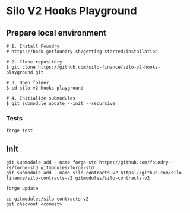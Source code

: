 # Silo V2 Hooks Playground

## Prepare local environment

```shell
# 1. Install Foundry 
# https://book.getfoundry.sh/getting-started/installation

# 2. Clone repository
$ git clone https://github.com/silo-finance/silo-v2-hooks-playground.git

# 3. Open folder
$ cd silo-v2-hooks-playground

# 4. Initialize submodules
$ git submodule update --init --recursive
```

### Tests
```shell
forge test
```

## Init

```shell
git submodule add --name forge-std https://github.com/foundry-rs/forge-std gitmodules/forge-std
git submodule add --name silo-contracts-v2 https://github.com/silo-finance/silo-contracts-v2 gitmodules/silo-contracts-v2

forge update

cd gitmodules/silo-contracts-v2
git checkout <commit>
```
